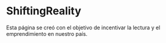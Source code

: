 # ShiftingReality
Esta página se creó con el objetivo de incentivar la lectura y el emprendimiento en nuestro país.
